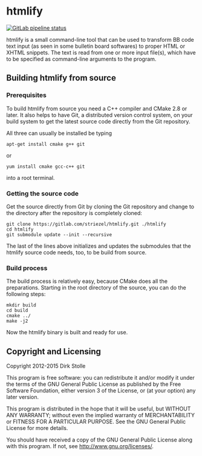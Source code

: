# htmlify

[![GitLab pipeline status](https://gitlab.com/striezel/htmlify/badges/master/pipeline.svg)](https://gitlab.com/striezel/htmlify/-/pipelines)

htmlify is a small command-line tool that can be used to transform BB code
text input (as seen in some bulletin board softwares) to proper HTML or XHTML
snippets.
The text is read from one or more input file(s), which have to be specified as
command-line arguments to the program.

## Building htmlify from source

### Prerequisites

To build htmlify from source you need a C++ compiler and CMake 2.8 or later.
It also helps to have Git, a distributed version control system, on your build
system to get the latest source code directly from the Git repository.

All three can usually be installed be typing

    apt-get install cmake g++ git

or

    yum install cmake gcc-c++ git

into a root terminal.

### Getting the source code

Get the source directly from Git by cloning the Git repository and change to
the directory after the repository is completely cloned:

    git clone https://gitlab.com/striezel/htmlify.git ./htmlify
    cd htmlify
    git submodule update --init --recursive

The last of the lines above initializes and updates the submodules that the
htmlify source code needs, too, to be build from source.

### Build process

The build process is relatively easy, because CMake does all the preparations.
Starting in the root directory of the source, you can do the following steps:

    mkdir build
    cd build
    cmake ../
    make -j2

Now the htmlify binary is built and ready for use.

## Copyright and Licensing

Copyright 2012-2015 Dirk Stolle

This program is free software: you can redistribute it and/or modify
it under the terms of the GNU General Public License as published by
the Free Software Foundation, either version 3 of the License, or
(at your option) any later version.

This program is distributed in the hope that it will be useful,
but WITHOUT ANY WARRANTY; without even the implied warranty of
MERCHANTABILITY or FITNESS FOR A PARTICULAR PURPOSE.  See the
GNU General Public License for more details.

You should have received a copy of the GNU General Public License
along with this program.  If not, see <http://www.gnu.org/licenses/>.
